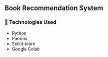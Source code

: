 
## Book Recommendation System
### 🔧 Technologies Used
- Python
- Pandas
- Scikit-learn
- Google Colab




